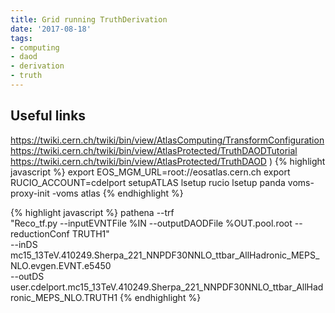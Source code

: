 ```yaml
---
title: Grid running TruthDerivation
date: '2017-08-18'
tags:
- computing
- daod
- derivation
- truth
---
```


## Useful links
https://twiki.cern.ch/twiki/bin/view/AtlasComputing/TransformConfiguration
https://twiki.cern.ch/twiki/bin/view/AtlasProtected/TruthDAODTutorial
https://twiki.cern.ch/twiki/bin/view/AtlasProtected/TruthDAOD
)
{% highlight javascript %}
export EOS_MGM_URL=root://eosatlas.cern.ch
export RUCIO_ACCOUNT=cdelport
setupATLAS 
lsetup rucio
lsetup panda
voms-proxy-init -voms atlas
{% endhighlight %}

{% highlight javascript %}
pathena --trf \
"Reco_tf.py --inputEVNTFile %IN --outputDAODFile %OUT.pool.root --reductionConf TRUTH1" \
--inDS mc15_13TeV.410249.Sherpa_221_NNPDF30NNLO_ttbar_AllHadronic_MEPS_NLO.evgen.EVNT.e5450 \
--outDS user.cdelport.mc15_13TeV.410249.Sherpa_221_NNPDF30NNLO_ttbar_AllHadronic_MEPS_NLO.TRUTH1
{% endhighlight %}

